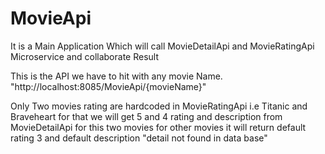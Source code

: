 # MovieApi

It is a Main Application Which will call MovieDetailApi and MovieRatingApi Microservice and collaborate Result

  This is the API we have to hit with any movie Name. "http://localhost:8085/MovieApi/{movieName}"
  
  Only Two movies rating are hardcoded in MovieRatingApi i.e Titanic and Braveheart for that we will get 5 and 4 rating and description from 
  MovieDetailApi for this two movies for other movies it will return default rating 3 and default description "detail not found in data base"

